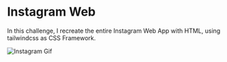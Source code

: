 # Instagram Web

In this challenge, I  recreate the entire Instagram Web App with HTML, using tailwindcss as CSS  Framework.

![Instagram Gif](https://github.com/yvesdaxmaz/instagram-challenge/blob/master/instagram_home_slow.gif)
